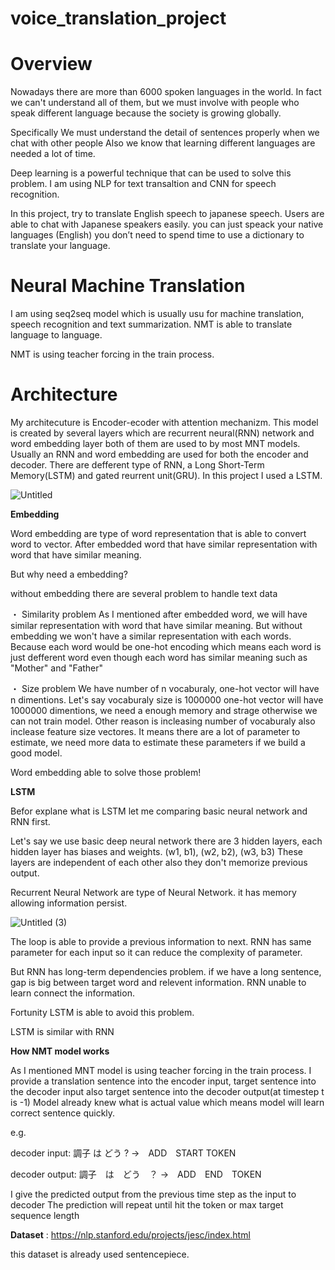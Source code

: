 # voice_translation_project


# Overview

Nowadays there are more than 6000 spoken languages in the world.
In fact we can't understand all of them, but we must involve with people who speak different language
because the society is growing globally.

Specifically We must understand the detail of sentences properly when we chat with other people
Also we know that learning different languages are needed a lot of time.

Deep learning is a powerful technique that can be used to solve this problem.
I am using NLP for text transaltion and CNN for speech recognition.

In this project, try to translate English speech to japanese speech.
Users are able to chat with Japanese speakers easily.
you can just speack your native languages (English)
you don’t need to spend time to use a dictionary to translate your language.

# Neural Machine Translation

I am using seq2seq model which is usually usu for machine translation, speech recognition and text summarization.
NMT is able to translate language to language.

NMT is using teacher forcing in the train process.

# Architecture

My architecuture is  Encoder-ecoder with attention mechanizm.
This model is created by several layers which are recurrent neural(RNN) network and word embedding layer both of them are used to by most MNT models. Usually an RNN and word embedding are used for both the encoder and decoder.
There are defferent type of RNN, a Long Short-Term Memory(LSTM) and gated reurrent unit(GRU).
In this project I used a LSTM.

![Untitled](https://user-images.githubusercontent.com/25543738/74112094-a9693c80-4b4e-11ea-8671-f725365701a7.png)


  **Embedding**
  
  Word embedding are type of word representation that is able to convert word to vector.
  After embedded word that have similar representation with word that have similar meaning.
  
  But why need a embedding?
  
  without embedding there are several problem to handle text data
  
  ・ Similarity problem
  As I mentioned after embedded word, we will have similar representation with word that have similar meaning.
  But without embedding we won't have a similar representation with each words.
  Because each word would be one-hot encoding which means each word is just defferent word even though each word has similar     meaning such as "Mother" and "Father"
  
  ・ Size problem
  We have number of n vocaburaly, one-hot vector will have n dimentions.
  Let's say vocaburaly size is 1000000 one-hot vector will have 1000000 dimentions,
  we need a enough memory and strage otherwise we can not train model.
  Other reason is incleasing number of vocaburaly also inclease feature size vectores.
  It means there are a lot of parameter to estimate, we need more data to estimate these parameters
  if we build a good model.
  
  Word embedding able to solve those problem!
  
  
  **LSTM**
  
  Befor explane what is LSTM let me comparing basic neural network and RNN first.
  
  Let's say we use basic deep neural network
  there are 3 hidden layers, each hidden layer has biases and weights.
  (w1, b1), (w2, b2), (w3, b3)
  These layers are independent of each other also they don't memorize previous output.

  
  Recurrent Neural Network are type of Neural Network.
  it has memory allowing information persist.
  
  ![Untitled (3)](https://user-images.githubusercontent.com/25543738/74124555-84dd8680-4b87-11ea-8d43-0127181598d7.png)

  
  The loop is able to provide a previous information to next.
  RNN has same parameter for each input so it can reduce the complexity of parameter.
  
  But RNN has long-term dependencies problem.
  if we have a long sentence, gap is big between target word and relevent information.
  RNN unable to learn connect the information.
  
  Fortunity LSTM is able to avoid this problem.
  
  LSTM is similar with RNN
  
  
  
  
  
  
  
  
  
  
  
  


**How NMT model works**

As I mentioned MNT model is using teacher forcing in the train process.
I provide a translation sentence into the encoder input, target sentence into the decoder input also target sentence into the decoder output(at timestep t is -1)
Model already knew what is actual value which means model will learn correct sentence quickly.

e.g.

decoder input: <START> 調子 は どう ? →　ADD　START TOKEN 

decoder output: 調子　は　どう　？ <END> →　ADD　END　TOKEN 

I give the predicted output from the previous time step as the input to decoder
The prediction will repeat until hit the <END> token or max target sequence length
  






**Dataset** : https://nlp.stanford.edu/projects/jesc/index.html

this dataset is already used sentencepiece.








